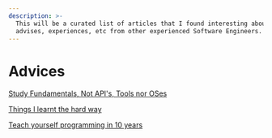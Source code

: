 ```yaml
---
description: >-
  This will be a curated list of articles that I found interesting about careers
  advises, experiences, etc from other experienced Software Engineers.
---
```


# Advices

[Study Fundamentals, Not API's, Tools nor OSes](http://soggywizards.com/tips/code/career/fundamentals.html)

[Things I learnt the hard way](https://blog.juliobiason.me/thoughts/things-i-learnt-the-hard-way/)

[Teach yourself programming in 10 years](http://norvig.com/21-days.html)



